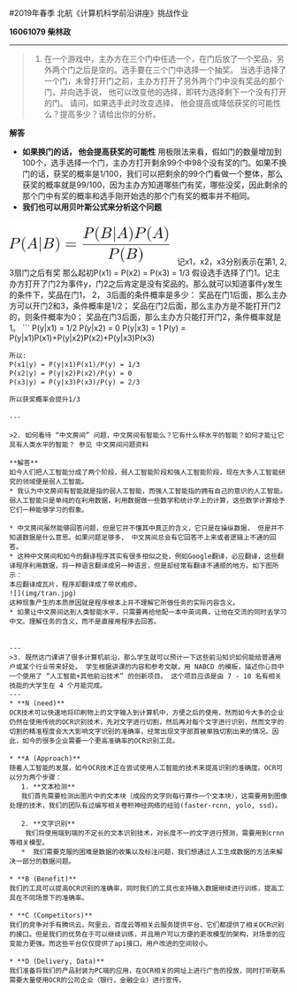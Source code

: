 #2019年春季 北航《计算机科学前沿讲座》挑战作业


**16061079 柴林政**

---

>1. 在一个游戏中，主办方在三个门中任选一个，在门后放了一个奖品，另外两个门之后是空的。选手要在三个门中选择一个抽奖。 当选手选择了一个门，未曾打开门之前，主办方打开了另外两个门中没有奖品的那个门，并向选手说， 他可以改变他的选择，即转为选择剩下一个没有打开的门。 请问，如果选手此时改变选择， 他会提高或降低获奖的可能性么？提高多少？请给出你的分析。 

**解答**
* **如果换门的话， 他会提高获奖的可能性**
用极限法来看，假如门的数量增加到100个，选手选择一个门，主办方打开剩余99个中98个没有奖的门。如果不换门的话，获奖的概率是1/100，我们可以把剩余的99个门看做一个整体，那么获奖的概率就是99/100，因为主办方知道哪些门有奖，哪些没奖，因此剩余的那个门中有奖的概率和选手刚开始选的那个门有奖的概率并不相同。
* **我们也可以用贝叶斯公式来分析这个问题**
<img src="img/bayes.jpg" width=300>
记x1，x2，x3分别表示在第1, 2, 3扇门之后有奖
那么起初P(x1) = P(x2) = P(x3) = 1/3
假设选手选择了门1。记主办方打开了门2为事件y，门2之后肯定是没有奖品的。那么就可以知道事件y发生的条件下，奖品在门1， 2， 3后面的条件概率是多少：
奖品在门1后面，那么主办方可以开门2和3，条件概率是1/2；
奖品在门2后面，那么主办方是不能打开门2的，则条件概率为0；
奖品在门3后面，那么主办方只能打开门2，条件概率就是1。
```
    P(y|x1) = 1/2
    P(y|x2) = 0
    P(y|x3) = 1
    P(y) = P(y|x1)P(x1)+P(y|x2)P(x2)+P(y|x3)P(x3)

    所以:
    P(x1|y) = P(y|x1)P(x1)/P(y) = 1/3
    P(x2|y) = P(y|x2)P(x2)/P(y) = 0
    P(x3|y) = P(y|x3)P(x3)/P(y) = 2/3
```
所以获奖概率会提升1/3

---

>2. 如何看待 “中文房间” 问题，中文房间有智能么？它有什么样水平的智能？如何才能让它具有人类水平的智能？ 参见 中文房间问题资料

**解答**
如今人们把人工智能分成了两个阶段，弱人工智能阶段和强人工智能阶段，现在大多人工智能研究的领域便是弱人工智能。
* 我认为中文房间有智能就是指的弱人工智能，而强人工智能指的拥有自己的意识的人工智能。弱人工智能只是单纯的在利用数据，利用数据做一些数学和统计学上的计算，这些数学计算给予它们一种能够学习的假象。

* 中文房间虽然能够回答问题，但是它并不懂其中真正的含义，它只是在操纵数据， 但是并不知道数据是什么意思。如果问题足够多， 中文房间总会有它回答不上来或者逻辑上不通的回答。
* 这种中文房间和如今的翻译程序其实有很多相似之处，例如Google翻译，必应翻译，这些翻译程序利用数据，将一种语言翻译成另一种语言，但是却经常有翻译不通顺的地方。如下图所示：
本应翻译成瓦片，程序却翻译成了带状疱疹。
![](img/tran.jpg)
这种现象产生的本质原因就是程序根本上并不理解它所做任务的实际内容含义。
* 如果让中文房间达到人类智能水平，只需要再给他配一本中英词典，让他在交流的同时去学习中文。理解任务的含义，而不是直接用程序去回答。


---
>3. 既然这门课讲了很多计算机前沿，那么学生就可以预计一下这些前沿知识如何能给普通用户或某个行业带来好处。 学生根据讲课的内容和参考文献，用 NABCD 的模板，描述你心目中一个使用了 “人工智能+其他前沿技术” 的创新项目。 这个项目应该是由 7 - 10 名有相关技能的大学生在 4 个月能完成。 
---
* **N (need)**
OCR技术可以快速地将印刷物上的文字输入到计算机中，方便之后的使用，然而如今大多的企业仍然在使用传统的OCR识别技术，先对文字进行切割，然后再对每个文字进行识别，然而文字的切割的精准程度会大大影响文字识别的准确率，经常出现文字部首被单独切割出来的情况。因此，如今的很多企业需要一个更高准确率的OCR识别工具。

* **A (Approach)**
随着人工智能的发展，如今OCR技术正在尝试使用人工智能的技术来提高识别的准确度。OCR可以分为两个步骤：
   1. **文本检测**
   我们首先需要检测出图片中的文本块（成段的文字则每行算作一个文本块），这需要用到图像处理的技术，我们的团队有过编写相关卷积神经网络的经验(faster-rcnn, yolo, ssd)。

   2. **文字识别**
    我们将使用端到端的不定长的文本识别技术，对长度不一的文字进行预测，需要用到crnn等相关模型。
   *  我们需要克服的困难是数据的收集以及标注问题，我们想通过人工生成数据的方法来解决一部分的数据问题。

* **B (Benefit)**
我们的工具可以提高OCR识别的准确率，同时我们的工具也支持输入数据继续进行训练，提高工具在不同场景下的准确率。

* **C (Competitors)**
我们的竞争对手有腾讯云，阿里云，百度云等相关云服务提供平台，它们都提供了相关OCR识别的接口。但是我们的优势在于可以继续训练，并且用户可以方便的更改模型的架构，对场景的应变能力更强。而这些平台仅仅提供了api接口，用户改进的空间较小。

* **D (Delivery, Data)**
我们准备将我们的产品封装为PC端的应用，在OCR相关的网址上进行广告的投放，同时打听联系需要大量使用OCR的公司企业（银行，金融企业）进行宣传。

